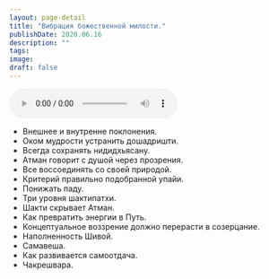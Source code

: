 ```yaml
---
layout: page-detail
title: "Вибрация божественной милости."
publishDate: 2020.06.16
description: ""
tags:
image:
draft: false
---
```


<audio title="2020.06.16 - Вибрация божественной милости..mp3" src="https://filer-api.advayta.org/v1.0/public/files/75655" controls=""></audio>

* Внешнее и внутренне поклонения.
* Оком мудрости устранить дошадришти.
* Всегда сохранять нидидхьясану.
* Атман говорит с душой через прозрения.
* Все воссоединять со своей природой.
* Критерий правильно подобранной упайи.
* Понижать паду.
* Три уровня шактипатхи.
* Шакти скрывает Атман.
* Как превратить энергии в Путь.
* Концептуальное воззрение должно перерасти в созерцание.
* Наполненность Шивой.
* Самавеша.
* Как развивается самоотдача.
* Чакрешвара.
  
  
